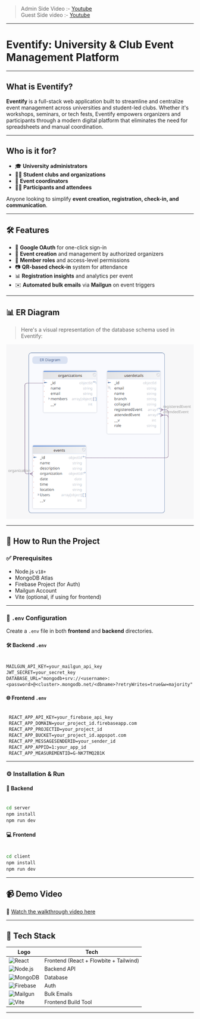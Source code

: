 > Admin Side Video :- [Youtube](https://youtu.be/7JQYEn1xF_Q)
> <br> Guest Side video :- [Youtube](https://youtu.be/fZXbXKHmXqI)
---
#  Eventify: University & Club Event Management Platform

---

## What is Eventify?

**Eventify** is a full-stack web application built to streamline and centralize event management across universities and student-led clubs. Whether it's workshops, seminars, or tech fests, Eventify empowers organizers and participants through a modern digital platform that eliminates the need for spreadsheets and manual coordination.

---

##  Who is it for?

* 🎓 **University administrators**
* 🧑‍🎓 **Student clubs and organizations**
* 📢 **Event coordinators**
* 🙋‍♂️ **Participants and attendees**

Anyone looking to simplify **event creation, registration, check-in, and communication**.

---

## 🛠️ Features

* 🔐 **Google OAuth** for one-click sign-in
* 📝 **Event creation** and management by authorized organizers
* 👥 **Member roles** and access-level permissions
* 📷 **QR-based check-in** system for attendance
* 📊 **Registration insights** and analytics per event
* ✉️ **Automated bulk emails** via **Mailgun** on event triggers

---

## 📊 ER Diagram

> Here's a visual representation of the database schema used in Eventify:

![ER Diagram](assets/er_diagram.png) 

---

## 🚀 How to Run the Project

### ✅ Prerequisites

* Node.js `v18+`
* MongoDB Atlas
* Firebase Project (for Auth)
* Mailgun Account
* Vite (optional, if using for frontend)

---

### 📁 `.env` Configuration

Create a `.env` file in both **frontend** and **backend** directories.

#### 🛠️ Backend `.env`

```env

MAILGUN_API_KEY=your_mailgun_api_key
JWT_SECRET=your_secret_key  
DATABASE_URL="mongodb+srv://<username>:<password>@<cluster>.mongodb.net/<dbname>?retryWrites=true&w=majority"

```

#### 🌐 Frontend `.env`

```env

 REACT_APP_API_KEY=your_firebase_api_key
 REACT_APP_DOMAIN=your_project_id.firebaseapp.com
 REACT_APP_PROJECTID=your_project_id
 REACT_APP_BUCKET=your_project_id.appspot.com
 REACT_APP_MESSAGESENDERID=your_sender_id
 REACT_APP_APPID=1:your_app_id
 REACT_APP_MEASUREMENTID=G-NK7TMQ2B1K

```

---

### ⚙️ Installation & Run

#### 🔄 Backend

```bash

cd server
npm install
npm run dev
```

#### 💻 Frontend

```bash

cd client
npm install
npm run dev
```

---

## 📹 Demo Video

🎥 [Watch the walkthrough video here](https://your-demo-link.com) <!-- Replace with your actual demo video link -->

---

## 🧱 Tech Stack

| Logo                                                                                                           | Tech                                   |
| -------------------------------------------------------------------------------------------------------------- | -------------------------------------- |
| ![React](https://img.shields.io/badge/-React-20232A?logo=react\&logoColor=61DAFB\&style=for-the-badge)         | Frontend (React + Flowbite + Tailwind) |
| ![Node.js](https://img.shields.io/badge/-Node.js-339933?logo=node.js\&logoColor=white\&style=for-the-badge)    | Backend API                            |
| ![MongoDB](https://img.shields.io/badge/-MongoDB-47A248?logo=mongodb\&logoColor=white\&style=for-the-badge)    | Database                               |
| ![Firebase](https://img.shields.io/badge/-Firebase-FFCA28?logo=firebase\&logoColor=white\&style=for-the-badge) | Auth                                   |
| ![Mailgun](https://img.shields.io/badge/-Mailgun-DC143C?logo=mailgun\&logoColor=white\&style=for-the-badge)    | Bulk Emails                            |
| ![Vite](https://img.shields.io/badge/-Vite-646CFF?logo=vite\&logoColor=white\&style=for-the-badge)             | Frontend Build Tool                    |

---
